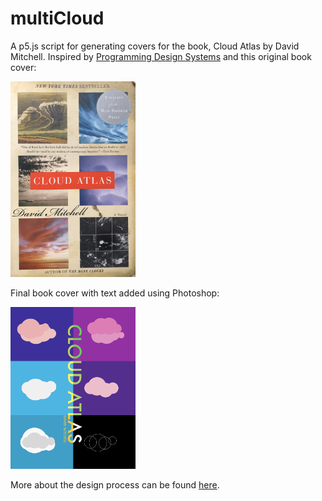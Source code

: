 # multiCloud
A p5.js script for generating covers for the book, Cloud Atlas by David Mitchell. Inspired by [Programming Design Systems](https://programmingdesignsystems.com/layout/a-short-history-of-geometric-composition/index.html#a-short-history-of-geometric-composition-DvkJs3o) and this original book cover:

<img src="Screenshots/IMG_1038.jpg" width="200">

Final book cover with text added using Photoshop:

<img src="Screenshots/CLOUDATLAS_COVER_II.jpg" width="200">

More about the design process can be found [here](https://medium.com/@studioashobby/designing-systems-6e219c4f4ffb?postPublishedType=initial).
